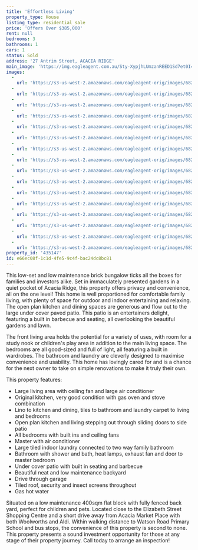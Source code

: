 ```yaml
---
title: 'Effortless Living'
property_type: House
listing_type: residential_sale
price: 'Offers Over $385,000'
rent: null
bedrooms: 3
bathrooms: 1
cars: 1
status: Sold
address: '27 Antrim Street, ACACIA RIDGE'
main_image: 'https://img.eagleagent.com.au/Sty-XypjhLUmzanREED1Sd7et0I=/1280x854/smart/https://s3-us-west-2.amazonaws.com/eagleagent-orig/images/6820970/124506342-image-M.jpg'
images:
  -
    url: 'https://s3-us-west-2.amazonaws.com/eagleagent-orig/images/6820985/124506342-image-P.jpg'
  -
    url: 'https://s3-us-west-2.amazonaws.com/eagleagent-orig/images/6820984/124506342-image-O.jpg'
  -
    url: 'https://s3-us-west-2.amazonaws.com/eagleagent-orig/images/6820983/124506342-image-N.jpg'
  -
    url: 'https://s3-us-west-2.amazonaws.com/eagleagent-orig/images/6820982/124506342-image-L.jpg'
  -
    url: 'https://s3-us-west-2.amazonaws.com/eagleagent-orig/images/6820981/124506342-image-K.jpg'
  -
    url: 'https://s3-us-west-2.amazonaws.com/eagleagent-orig/images/6820980/124506342-image-J.jpg'
  -
    url: 'https://s3-us-west-2.amazonaws.com/eagleagent-orig/images/6820979/124506342-image-I.jpg'
  -
    url: 'https://s3-us-west-2.amazonaws.com/eagleagent-orig/images/6820978/124506342-image-H.jpg'
  -
    url: 'https://s3-us-west-2.amazonaws.com/eagleagent-orig/images/6820977/124506342-image-G.jpg'
  -
    url: 'https://s3-us-west-2.amazonaws.com/eagleagent-orig/images/6820976/124506342-image-F.jpg'
  -
    url: 'https://s3-us-west-2.amazonaws.com/eagleagent-orig/images/6820975/124506342-image-E.jpg'
  -
    url: 'https://s3-us-west-2.amazonaws.com/eagleagent-orig/images/6820974/124506342-image-D.jpg'
  -
    url: 'https://s3-us-west-2.amazonaws.com/eagleagent-orig/images/6820973/124506342-image-C.jpg'
  -
    url: 'https://s3-us-west-2.amazonaws.com/eagleagent-orig/images/6820972/124506342-image-B.jpg'
  -
    url: 'https://s3-us-west-2.amazonaws.com/eagleagent-orig/images/6820971/124506342-image-A.jpg'
  -
    url: 'https://s3-us-west-2.amazonaws.com/eagleagent-orig/images/6820970/124506342-image-M.jpg'
property_id: '435147'
id: e66ec08f-1c1d-4fe5-9c4f-bac24dc8bc81
---
```

This low-set and low maintenance brick bungalow ticks all the boxes for families and investors alike. Set in immaculately presented gardens in a quiet pocket of Acacia Ridge, this property offers privacy and convenience, all on the one level! This home is well proportioned for comfortable family living, with plenty of space for outdoor and indoor entertaining and relaxing. The open plan kitchen and dining spaces are generous and flow out to the large under cover paved patio. This patio is an entertainers delight, featuring a built in barbecue and seating, all overlooking the beautiful gardens and lawn.

The front living area holds the potential for a variety of uses, with room for a study nook or children's play area in addition to the main living space. The bedrooms are all good-sized and full of light, all featuring a built in wardrobes. The bathroom and laundry are cleverly designed to maximise convenience and usability. This home has lovingly cared for and is a chance for the next owner to take on simple renovations to make it truly their own.

This property features:

*  Large living area with ceiling fan and large air conditioner
*  Original kitchen, very good condition with gas oven and stove combination
*  Lino to kitchen and dining, tiles to bathroom and laundry carpet to living and bedrooms
*  Open plan kitchen and living stepping out through sliding doors to side patio
*  All bedrooms with built ins and ceiling fans
*  Master with air conditioner
*  Large tiled indoor laundry connected to two way family bathroom
*  Bathroom with shower and bath, heat lamps, exhaust fan and door to master bedroom
*  Under cover patio with built in seating and barbecue
*  Beautiful neat and low maintenance backyard
*  Drive through garage
*  Tiled roof, security and insect screens throughout
*  Gas hot water

Situated on a low maintenance 400sqm flat block with fully fenced back yard, perfect for children and pets. Located close to the Elizabeth Street Shopping Centre and a short drive away from Acacia Market Place with both Woolworths and Aldi. Within walking distance to Watson Road Primary School and bus stops, the convenience of this property is second to none. This property presents a sound investment opportunity for those at any stage of their property journey. Call today to arrange an inspection!